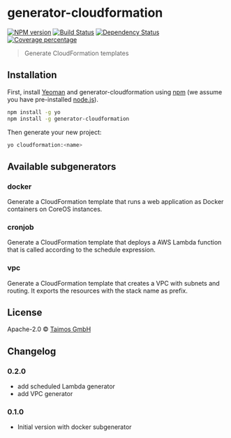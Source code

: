 # generator-cloudformation 

[![NPM version][npm-image]][npm-url] [![Build Status][travis-image]][travis-url] [![Dependency Status][daviddm-image]][daviddm-url] [![Coverage percentage][coveralls-image]][coveralls-url]
> Generate CloudFormation templates

## Installation

First, install [Yeoman](http://yeoman.io) and generator-cloudformation using [npm](https://www.npmjs.com/) (we assume you have pre-installed [node.js](https://nodejs.org/)).

```bash
npm install -g yo
npm install -g generator-cloudformation
```

Then generate your new project:

```bash
yo cloudformation:<name>
```

## Available subgenerators

### docker

Generate a CloudFormation template that runs a web application as Docker containers on CoreOS instances. 

### cronjob

Generate a CloudFormation template that deploys a AWS Lambda function that is called according to the schedule expression. 

### vpc

Generate a CloudFormation template that creates a VPC with subnets and routing. It exports the resources with the stack name as prefix.  

## License

Apache-2.0 © [Taimos GmbH](https://www.taimos.de)

## Changelog

### 0.2.0

* add scheduled Lambda generator
* add VPC generator

### 0.1.0

* Initial version with docker subgenerator


[npm-image]: https://badge.fury.io/js/generator-cloudformation.svg
[npm-url]: https://npmjs.org/package/generator-cloudformation
[travis-image]: https://travis-ci.org/taimos/generator-cloudformation.svg?branch=master
[travis-url]: https://travis-ci.org/taimos/generator-cloudformation
[daviddm-image]: https://david-dm.org/taimos/generator-cloudformation.svg?theme=shields.io
[daviddm-url]: https://david-dm.org/taimos/generator-cloudformation
[coveralls-image]: https://coveralls.io/repos/taimos/generator-cloudformation/badge.svg
[coveralls-url]: https://coveralls.io/r/taimos/generator-cloudformation
